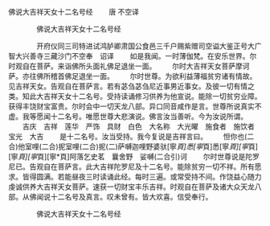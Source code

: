   佛说大吉祥天女十二名号经
　　唐 不空译




　　　　佛说大吉祥天女十二名号经

　　　　开府仪同三司特进试鸿胪卿肃国公食邑三千户赐紫赠司空谥大鉴正号大广智大兴善寺三藏沙门不空奉　诏译
　　如是我闻。一时薄伽梵。在安乐世界。尔时观自在菩萨。来诣佛所头面礼佛足退坐一面。
　　尔时大吉祥天女菩萨摩诃萨。亦往佛所稽首佛足退坐一面。
　　尔时世尊。为欲利益薄福贫穷诸有情故。见吉祥天女。告观自在菩萨言。若有苾刍苾刍尼近事男近事女。及彼一切有情之类。知此大吉祥天女十二名号。受持读诵修习供养为他宣说。能除一切贫穷业障。获得丰饶财宝富贵。尔时会中一切天龙八部。异口同音咸作是言。世尊所说真实不虚。我等愿闻十二名号。唯愿世尊大悲演说。佛言汝当善听。今为汝说所谓。
　　吉庆　吉祥　莲华　严饰　具财　白色　大名称　大光曜　施食者　施饮者　宝光　大吉
　　是十二名号。汝当受持。我今复说是吉祥言曰。
　　怛你也(二合)他室哩(二合)抳室哩(二合)抳(二)萨嚩迦哩野婆驮[寧*頁]悉[寧*頁]悉[寧*頁][寧*頁][寧*頁][寧*頁][寧*頁]阿落乞史茗　曩舍野　娑嚩(二合引)诃
　　尔时世尊说是陀罗尼已。告观自在菩萨言。此大吉祥陀罗尼及十二名号。能除贫穷一切不祥。所有愿求。皆得圆满。若能昼夜三时读诵此经。每时三遍。或常受持不间。作饶益心随力虔诚供养大吉祥天女菩萨。速获一切财宝丰乐吉祥。时观自在菩萨及诸大众天龙八部。从佛闻说十二名号及真言。叹未曾有。皆大欢喜。信受奉行。

　　　　佛说大吉祥天女十二名号经


